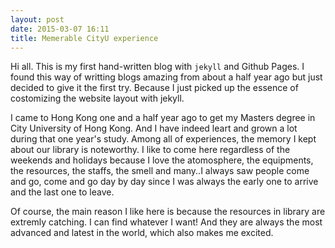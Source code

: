 ```yaml
---
layout: post
date: 2015-03-07 16:11
title: Memerable CityU experience
---
```


Hi all. This is my first hand-written blog with `jekyll` and Github Pages. I found this way of writting blogs amazing from about a half year ago but just decided to give it the first try. Because I just picked up the essence of costomizing the website layout with jekyll.

I came to Hong Kong one and a half year ago to get my Masters degree in City University of Hong Kong. And I have indeed leart and grown a lot during that one year's study. Among all of experiences, the memory I kept about our library is noteworthy. I like to come here regardless of the weekends and holidays because I love the atomosphere, the equipments, the resources, the staffs, the smell and many..I always saw people come and go, come and go day by day since I was always the early one to arrive and the last one to leave. 

Of course, the main reason I like here is because the resources in library are extremly catching. I can find whatever I want! And they are always the most advanced and latest in the world, which also makes me excited.
